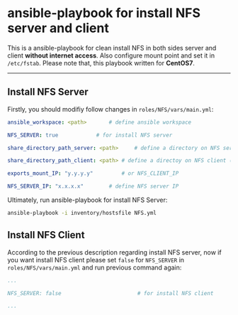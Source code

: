 # ansible-playbook for install NFS server and client
This is a ansible-playbook for clean install NFS in both sides server and client **without internet access**. Also configure mount point and set it in `/etc/fstab`.
Please note that, this playbook written for **CentOS7**.
****
## Install NFS Server
Firstly, you should modifiy follow changes in `roles/NFS/vars/main.yml`:

```yml
ansible_workspace: <path> 		# define ansible workspace

NFS_SERVER: true 	 		# for install NFS server

share_directory_path_server: <path> 	# define a directory on NFS server

share_directory_path_client: <path>	# define a directoy on NFS client (define it when you want install NFS client)

exports_mount_IP: "y.y.y.y" 		# or NFS_CLIENT_IP

NFS_SERVER_IP: "x.x.x.x"		# define NFS server IP
```

Ultimately, run ansible-playbook for install NFS Server:

```bash
ansible-playbook -i inventory/hostsfile NFS.yml
```

## Install NFS Client

According to the previous description regarding install NFS server, now if you want install NFS client please set `false` for `NFS_SERVER` in `roles/NFS/vars/main.yml` and run previous command again:

```yml
...

NFS_SERVER: false                        # for install NFS client

...
```

